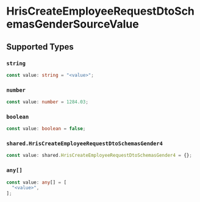 # HrisCreateEmployeeRequestDtoSchemasGenderSourceValue


## Supported Types

### `string`

```typescript
const value: string = "<value>";
```

### `number`

```typescript
const value: number = 1284.03;
```

### `boolean`

```typescript
const value: boolean = false;
```

### `shared.HrisCreateEmployeeRequestDtoSchemasGender4`

```typescript
const value: shared.HrisCreateEmployeeRequestDtoSchemasGender4 = {};
```

### `any[]`

```typescript
const value: any[] = [
  "<value>",
];
```


